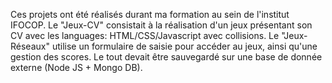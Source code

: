 Ces projets ont été réalisés durant ma formation au sein de l'institut IFOCOP.
Le "Jeux-CV" consistait à la réalisation d'un jeux présentant son CV avec les languages: HTML/CSS/Javascript avec collisions.
Le "Jeux-Réseaux" utilise un formulaire de saisie pour accéder au jeux, ainsi qu'une gestion des scores. Le tout devait être sauvegardé sur une base de donnée externe (Node JS + Mongo DB).
